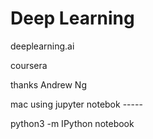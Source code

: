 # Deep Learning 

deeplearning.ai

coursera

thanks Andrew Ng



mac  using jupyter notebok ----- 


python3 -m IPython notebook 
